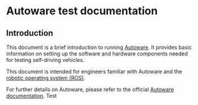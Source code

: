 # Autoware test documentation


## Introduction

This document is a brief introduction to running [Autoware](https://github.com/autowarefoundation/autoware). It provides basic information on setting up the software and hardware components needed for testing self-driving vehicles.

This document is intended for engineers familiar with Autoware and the [robotic operating system (ROS)](https://www.ros.org/).

For further details on Autoware, please refer to the official [Autoware documentation](https://autowarefoundation.github.io/autoware-documentation/main/).
Test
